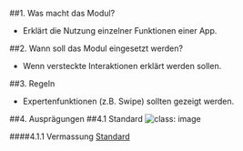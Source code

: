 ##1. Was macht das Modul?
*   Erklärt die Nutzung einzelner Funktionen einer App.

##2. Wann soll das Modul eingesetzt werden?
*   Wenn versteckte Interaktionen erklärt werden sollen.

##3. Regeln
*   Expertenfunktionen (z.B. Swipe) sollten gezeigt werden.

##4. Ausprägungen
##4.1 Standard
![](https://raw.githubusercontent.com/sbb-design-systems/mdsd/master/modules/15-coach-mark/images/MM15.png 'class: image')

####4.1.1 Vermassung
[Standard](https://sbb.invisionapp.com/d/main#/console/14051805/322946078/inspect)

